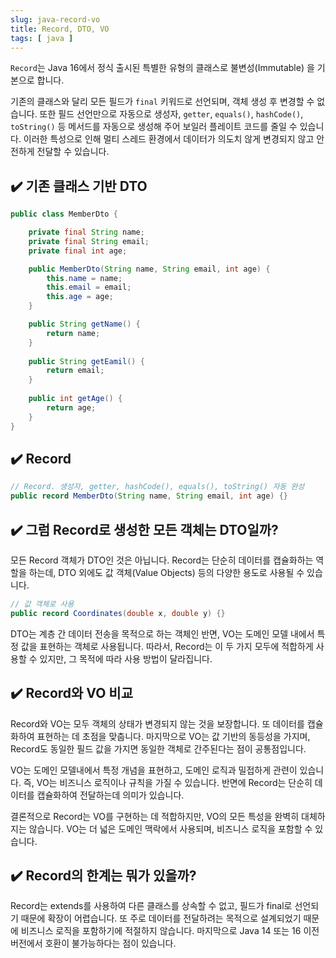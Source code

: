 ```yaml
---
slug: java-record-vo
title: Record, DTO, VO
tags: [ java ]
---
```


`Record`는 Java 16에서 정식 출시된 특별한 유형의 클래스로 불변성(Immutable) 을 기본으로 합니다.

기존의 클래스와 달리 모든 필드가 `final` 키워드로 선언되며, 객체 생성 후 변경할 수 없습니다. 또한 필드 선언만으로 자동으로 생성자, `getter`, `equals()`, `hashCode()`, `toString()` 등 메서드를 자동으로 생성해 주어 보일러 플레이트 코드를 줄일 수 있습니다. 이러한 특성으로 인해 멀티 스레드 환경에서 데이터가 의도치 않게 변경되지 않고 안전하게 전달할 수 있습니다.

## ✔️ 기존 클래스 기반 DTO
```java
public class MemberDto {

	private final String name;
	private final String email;
	private final int age;

	public MemberDto(String name, String email, int age) {
		this.name = name;
		this.email = email;
		this.age = age;
	}

	public String getName() {
		return name;
	}
	
	public String getEamil() {
		return email;
	}
	
	public int getAge() {
		return age;
	}
}
```

## ✔️ Record
```java
// Record. 생성자, getter, hashCode(), equals(), toString() 자동 완성
public record MemberDto(String name, String email, int age) {}
```

## ✔️ 그럼 Record로 생성한 모든 객체는 DTO일까?
모든 Record 객체가 DTO인 것은 아닙니다. Record는 단순히 데이터를 캡슐화하는 역할을 하는데, DTO 외에도 값 객체(Value Objects) 등의 다양한 용도로 사용될 수 있습니다.
```java
// 값 객체로 사용
public record Coordinates(double x, double y) {}
```
DTO는 계층 간 데이터 전송을 목적으로 하는 객체인 반면, VO는 도메인 모델 내에서 특정 값을 표현하는 객체로 사용됩니다. 따라서, Record는 이 두 가지 모두에 적합하게 사용할 수 있지만, 그 목적에 따라 사용 방법이 달라집니다.

## ✔️ Record와 VO 비교
Record와 VO는 모두 객체의 상태가 변경되지 않는 것을 보장합니다. 또 데이터를 캡슐화하여 표현하는 데 초점을 맞춥니다. 마지막으로 VO는 값 기반의 동등성을 가지며, Record도 동일한 필드 값을 가지면 동일한 객체로 간주된다는 점이 공통점입니다.

VO는 도메인 모델내에서 특정 개념을 표현하고, 도메인 로직과 밀접하게 관련이 있습니다. 즉, VO는 비즈니스 로직이나 규칙을 가질 수 있습니다. 반면에 Record는 단순히 데이터를 캡슐화하여 전달하는데 의미가 있습니다.

결론적으로 Record는 VO를 구현하는 데 적합하지만, VO의 모든 특성을 완벽히 대체하지는 않습니다. VO는 더 넓은 도메인 맥락에서 사용되며, 비즈니스 로직을 포함할 수 있습니다.

## ✔️ Record의 한계는 뭐가 있을까?
Record는 extends를 사용하여 다른 클래스를 상속할 수 없고, 필드가 final로 선언되기 때문에 확장이 어렵습니다. 또 주로 데이터를 전달하려는 목적으로 설계되었기 때문에 비즈니스 로직을 포함하기에 적절하지 않습니다. 마지막으로 Java 14 또는 16 이전 버전에서 호환이 불가능하다는 점이 있습니다.